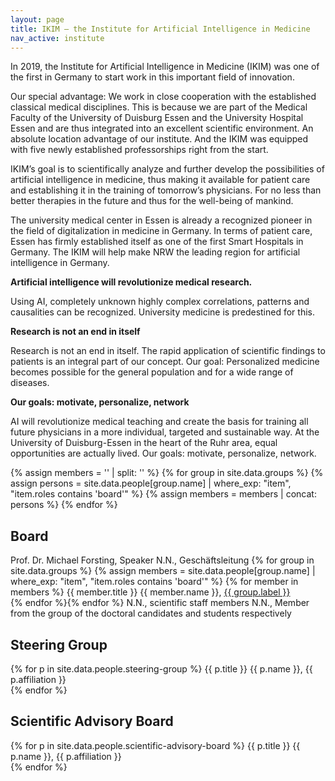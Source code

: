 ```yaml
---
layout: page
title: IKIM – the Institute for Artificial Intelligence in Medicine
nav_active: institute
---
```

In 2019, the Institute for Artificial Intelligence in Medicine (IKIM) was one of the first in Germany to start work in this important field of innovation.
 
Our special advantage: We work in close cooperation with the established classical medical disciplines. This is because we are part of the Medical Faculty of the University of Duisburg Essen and the University Hospital Essen and are thus integrated into an excellent scientific environment. An absolute location advantage of our institute. And the IKIM was equipped with five newly established professorships right from the start.

IKIM’s goal is to scientifically analyze and further develop the possibilities of artificial intelligence in medicine, thus making it available for patient care and establishing it in the training of tomorrow’s physicians. For no less than better therapies in the future and thus for the well-being of mankind.

The university medical center in Essen is already a recognized pioneer in the field of digitalization in medicine in Germany. In terms of patient care, Essen has firmly established itself as one of the first Smart Hospitals in Germany. The IKIM will help make NRW the leading region for artificial intelligence in Germany.

__Artificial intelligence will revolutionize medical research.__
  

Using AI, completely unknown highly complex correlations, patterns and causalities can be recognized. University medicine is predestined for this.


__Research is not an end in itself__
 
Research is not an end in itself. The rapid application of scientific findings to patients is an integral part of our concept. Our goal: Personalized medicine becomes possible for the general population and for a wide range of diseases.

__Our goals: motivate, personalize, network__
  
AI will revolutionize medical teaching and create the basis for training all future physicians in a more individual, targeted and sustainable way. At the University of Duisburg-Essen in the heart of the Ruhr area, equal opportunities are actually lived. Our goals: motivate, personalize, network.


{% assign members = '' | split: '' %}
{% for group in site.data.groups %}
    {% assign persons = site.data.people[group.name] | where_exp: "item", "item.roles contains 'board'" %}
    {% assign members = members | concat: persons %}
{% endfor %}

<h2 class="small-bottom-margin">Board</h2>
Prof. Dr. Michael Forsting, Speaker  
N.N., Geschäftsleitung  
{% for group in site.data.groups %} {% assign members = site.data.people[group.name] | where_exp: "item", "item.roles contains 'board'" %} {% for member in members %} {{ member.title }} {{ member.name }}, <a href="{{ '/groups/' | append: group.name | relative_url }}"> {{ group.label }}</a><br />{% endfor %}{% endfor %} N.N., scientific staff members  
N.N., Member from the group of the doctoral candidates and students respectively

<h2 class="small-bottom-margin">Steering Group</h2>
{% for p in site.data.people.steering-group %} {{ p.title }} {{ p.name }}, {{ p.affiliation }} <br /> {% endfor %}

<h2 class="small-bottom-margin">Scientific Advisory Board</h2>
{% for p in site.data.people.scientific-advisory-board %} {{ p.title }} {{ p.name }}, {{ p.affiliation }} <br /> {% endfor %}